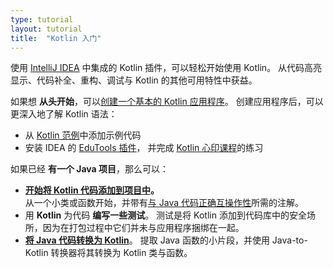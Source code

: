```yaml
---
type: tutorial
layout: tutorial
title:  "Kotlin 入门"
---
```


使用 [IntelliJ IDEA](https://www.jetbrains.com/idea/) 中集成的 Kotlin 插件，可以轻松开始使用 Kotlin。
从代码高亮显示、代码补全、重构、调试与 Kotlin 的其他可用特性中获益。

如果想 **从头开始**，可以[创建一个基本的 Kotlin 应用程序](jvm-get-started.html)。
创建应用程序后，可以更深入地了解 Kotlin 语法：

*   从 [Kotlin 范例](https://play.kotlinlang.org/byExample/overview)中添加示例代码
*   安装 IDEA 的 [EduTools 插件](https://plugins.jetbrains.com/plugin/10081-edutools)，
    并完成 [Kotlin 心印课程](https://www.jetbrains.com/help/education/learner-start-guide.html?section=Kotlin%20Koans)的练习

如果已经 **有一个 Java 项目**，那么可以：

*   **[开始将 Kotlin 代码添加到项目中](mixing-java-kotlin-intellij.html)。**  
    从一个小类或函数开始，并带有[与 Java 代码正确互操作性](../reference/java-interop.html)所需的注解。
*   用 **Kotlin** 为代码 **编写一些测试**。
    测试是将 Kotlin 添加到代码库中的安全场所，因为在打包过程中它们并未与应用程序捆绑在一起。
*   **[将 Java 代码转换为 Kotlin](mixing-java-kotlin-intellij.html#converting-an-existing-java-file-to-kotlin-with-j2k)**。
    提取 Java 函数的小片段，并使用 Java-to-Kotlin 转换器将其转换为 Kotlin 类与函数。

